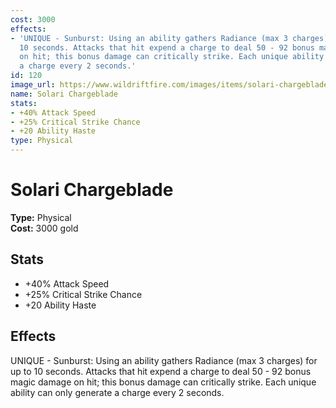 ```yaml
---
cost: 3000
effects:
- 'UNIQUE - Sunburst: Using an ability gathers Radiance (max 3 charges) for up to
  10 seconds. Attacks that hit expend a charge to deal 50 - 92 bonus magic damage
  on hit; this bonus damage can critically strike. Each unique ability can only generate
  a charge every 2 seconds.'
id: 120
image_url: https://www.wildriftfire.com/images/items/solari-chargeblade.png
name: Solari Chargeblade
stats:
- +40% Attack Speed
- +25% Critical Strike Chance
- +20 Ability Haste
type: Physical
---
```


# Solari Chargeblade

**Type:** Physical  
**Cost:** 3000 gold

## Stats

- +40% Attack Speed
- +25% Critical Strike Chance
- +20 Ability Haste

## Effects

UNIQUE - Sunburst: Using an ability gathers Radiance (max 3 charges) for up to 10 seconds. Attacks that hit expend a charge to deal 50 - 92 bonus magic damage on hit; this bonus damage can critically strike. Each unique ability can only generate a charge every 2 seconds.

